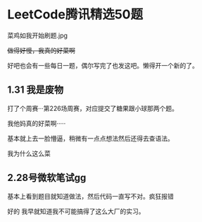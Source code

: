 # LeetCode腾讯精选50题
菜鸡如我开始刷题.jpg

~~做得好慢，我真的好菜啊~~

好吧也会有一些每日一题，偶尔写完了也发这吧。懒得开一个新的了。

## 1.31 我是废物

打了个周赛···第226场周赛，对应提交了糖果跟小球那两个题。

我他妈真的好菜啊·····

基本就上去一脸懵逼，稍微有一点点想法然后还得去查语法。

我为什么这么菜

## 2.28号微软笔试gg

基本上看到题目就知道做法，然后代码一直写不对。疯狂报错

好的 我早就知道我不可能搞得了这么大厂的实习。
